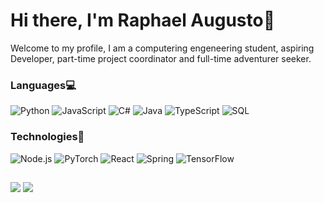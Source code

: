 # Hi there, I'm Raphael Augusto👋

 Welcome to my profile, I am a computering engeneering student, aspiring Developer, part-time project coordinator and full-time adventurer seeker.



### Languages💻

![Python](https://img.shields.io/badge/-Python-000?&logo=Python)
![JavaScript](https://img.shields.io/badge/-JavaScript-000?&logo=JavaScript)
![C#](https://img.shields.io/badge/C%23--black)
![Java](https://img.shields.io/badge/-Java-000?&logo=Java&logoColor=007396)
![TypeScript](https://img.shields.io/badge/-TypeScript-000?&logo=TypeScript)
![SQL](https://img.shields.io/badge/-SQL-000?&logo=MySQL)

### Technologies🦾

![Node.js](https://img.shields.io/badge/-Node.js-000?&logo=node.js)
![PyTorch](https://img.shields.io/badge/-PyTorch-000?&logo=PyTorch)
![React](https://img.shields.io/badge/-React-000?&logo=React)
![Spring](https://img.shields.io/badge/-Spring-000?&logo=Spring)
![TensorFlow](https://img.shields.io/badge/-TensorFlow-000?&logo=TensorFlow)
  
  ##
 
<div> 
  <a href = "mailto:asantos.raphael@gmail.com"><img src="https://img.shields.io/badge/-Gmail-%23333?style=for-the-badge&logo=gmail&logoColor=white" target="_blank"></a>
  <a href="https://www.linkedin.com/in/raphael-augusto-santos-6b3835217/" target="_blank"><img src="https://img.shields.io/badge/-LinkedIn-%230077B5?style=for-the-badge&logo=linkedin&logoColor=white" target="_blank"></a> 
  
</div>

